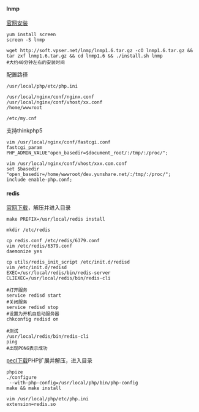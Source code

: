 #### **lnmp**
[官网安装](https://lnmp.org/install.html)
```
yum install screen
screen -S lnmp

wget http://soft.vpser.net/lnmp/lnmp1.6.tar.gz -cO lnmp1.6.tar.gz && tar zxf lnmp1.6.tar.gz && cd lnmp1.6 && ./install.sh lnmp
#大约40分钟左右的安装时间
```
配置路径
```
/usr/local/php/etc/php.ini

/usr/local/nginx/conf/nginx.conf
/usr/local/nginx/conf/vhost/xx.conf
/home/wwwroot

/etc/my.cnf
```
支持thinkphp5
```
vim /usr/local/nginx/conf/fastcgi.conf
fastcgi_param PHP_ADMIN_VALUE"open_basedir=$document_root/:/tmp/:/proc/";

vim /usr/local/nginx/conf/vhost/xxx.com.conf
set $basedir "open_basedir=/home/wwwroot/dev.yunshare.net/:/tmp/:/proc/";
include enable-php.conf;
```
#### **redis**
[官网下载](https://redis.io/download)，解压并进入目录
```
make PREFIX=/usr/local/redis install

mkdir /etc/redis

cp redis.conf /etc/redis/6379.conf
vim /etc/redis/6379.conf
daemonize yes

cp utils/redis_init_script /etc/init.d/redisd
vim /etc/init.d/redisd
EXEC=/usr/local/redis/bin/redis-server
CLIEXEC=/usr/local/redis/bin/redis-cli

#打开服务
service redisd start
#关闭服务
service redisd stop
#设置为开机自启动服务器
chkconfig redisd on

#测试
/usr/local/redis/bin/redis-cli
ping
#出现PONG表示成功
```
[pecl下载](https://pecl.php.net/package/redis)PHP扩展并解压，进入目录
```
phpize
./configure --with-php-config=/usr/local/php/bin/php-config
make && make install

vim /usr/local/php/etc/php.ini
extension=redis.so
```